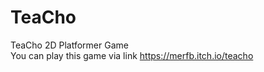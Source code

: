 # TeaCho
TeaCho 2D Platformer Game
</br>
You can play this game via link https://merfb.itch.io/teacho
